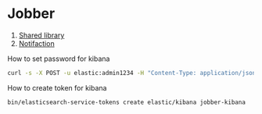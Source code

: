 # Jobber

1. [Shared library](https://github.com/FranciscoJavierMartin/jobber-shared)
2. [Notifaction](https://github.com/FranciscoJavierMartin/jobber-notification)

How to set password for kibana
```sh
curl -s -X POST -u elastic:admin1234 -H "Content-Type: application/json" http://localhost:9200/_security/user/kibana_system/_password -d "{\"password\":\"kibana\"}"
```

How to create token for kibana
```sh
bin/elasticsearch-service-tokens create elastic/kibana jobber-kibana
```
